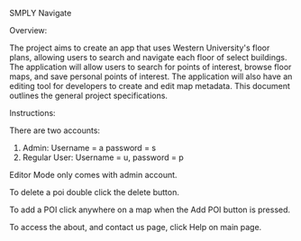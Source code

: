 SMPLY Navigate

Overview:

The project aims to create an app that uses Western University's floor plans, allowing users to search and navigate each floor of select buildings. The application will allow users to search for points of interest, browse floor maps, and save personal points of interest. The application will also have an editing tool for developers to create and edit map metadata. This document outlines the general project specifications.


Instructions:

There are two accounts:
1. Admin: Username = a password = s
2. Regular User: Username = u, password = p

Editor Mode only comes with admin account.

To delete a poi double click the delete button.

To add a POI click anywhere on a map when the Add POI button is pressed.

To access the about, and contact us page, click Help on main page.



